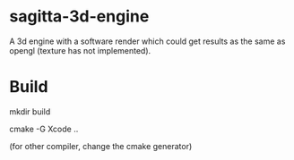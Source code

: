 sagitta-3d-engine
=
A 3d engine with a software render which could get results as the same as opengl (texture has not implemented).

Build
=
mkdir build

cmake -G Xcode ..

(for other compiler, change the cmake generator)